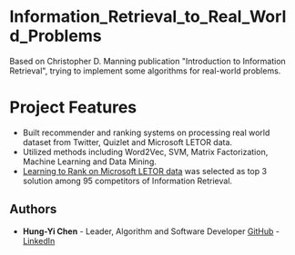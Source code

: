 # Information_Retrieval_to_Real_World_Problems
Based on Christopher D. Manning publication "Introduction to Information Retrieval", trying to implement some algorithms for real-world problems.

# Project Features
* Built recommender and ranking systems on processing real world dataset from Twitter, Quizlet and Microsoft LETOR data.
* Utilized methods including Word2Vec, SVM, Matrix Factorization, Machine Learning and Data Mining.
* [Learning to Rank on Microsoft LETOR data](https://github.com/r03942139/Information_Retrieval_to_Real_World_Problems/blob/master/Link_Analysis/Link_Analysis.ipynb) was selected as top 3 solution among 95 competitors of Information Retrieval.

## Authors

* **Hung-Yi Chen** - Leader, Algorithm and Software Developer [GitHub](https://github.com/r03942139) - [LinkedIn](https://www.linkedin.com/in/hung-yi-chen-958616118/)
